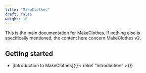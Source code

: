 ```yaml
---
title: "MakeClothes"
draft: false
weight: 10
---
```


This is the main documentation for MakeClothes. If nothing else is specifically mentioned, the content here concern MakeClothes v2.

## Getting started

* [Introduction to MakeClothes]({{< relref "introduction" >}})
